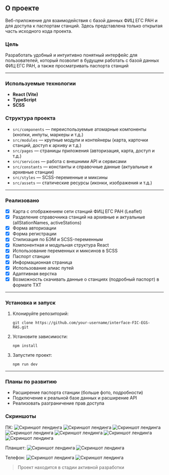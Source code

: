 ## О проекте

Веб-приложение для взаимодействия с базой данных ФИЦ ЕГС РАН и для доступа к паспортам станций. Здесь представлена только открытая часть исходного кода проекта.

### Цель

Разработать удобный и интуитивно понятный интерфейс для пользователей, который позволит в будущем работать с базой данных ФИЦ ЕГС РАН, а также просматривать паспорта станций

---

### Используемые технологии

- **React (Vite)**
- **TypeScript**
- **SCSS**

### Структура проекта

- `src/components` — переиспользуемые атомарные компоненты (кнопки, инпуты, маркеры и т.д.)
- `src/modules` — крупные модули и контейнеры (карта, карточки станций, доступ к архиву и т.д.)
- `src/pages` — страницы приложения (авторизация, карта, доступ и т.д.)
- `src/services` — работа с внешними API и сервисами
- `src/constants` — константы и справочные данные (актуальные и архивные станции)
- `src/styles` — SCSS-переменные и миксины
- `src/assets` — статические ресурсы (иконки, изображения и т.д.)

---

### Реализовано

- [x] Карта с отображением сети станций ФИЦ ЕГС РАН (Leaflet)
- [x] Разделение справочника станций на архивные и актуальные (allStationNames, activeStations)
- [x] Форма авторизации
- [x] Форма регистрации
- [x] Стилизация по БЭМ и SCSS-переменным
- [x] Компонентная и модульная структура React
- [x] Использование переменных и миксинов в SCSS
- [x] Паспорт станции
- [x] Информационная страница
- [x] Использование алиас путей
- [x] Адаптивная верстка
- [x] Возможность скачивать данные о станциях (подробный паспорт) в формате TXT

---

### Установка и запуск

1. Клонируйте репозиторий:
   ```
   git clone https://github.com/your-username/interface-FIC-EGS-RAS.git
   ```
2. Установите зависимости:
   ```
   npm install
   ```
3. Запустите проект:
   ```
   npm run dev
   ```

---

### Планы по развитию

- Расширение паспорта станции (больше фото, подробности)
- Подключение к реальной базе данных и расширение API
- Реализовать разграничение прав доступа

### Скриншоты

ПК:
![Скриншот лендинга](./screenshots/screenshot_1.png)
![Скриншот лендинга](./screenshots/screenshot_2.png)
![Скриншот лендинга](./screenshots/screenshot_3.png)
![Скриншот лендинга](./screenshots/screenshot_4.png)
![Скриншот лендинга](./screenshots/screenshot_5.png)
![Скриншот лендинга](./screenshots/screenshot_6.png)
![Скриншот лендинга](./screenshots/screenshot_7.png)

Планшет:
![Скриншот лендинга](<./screenshots/screenshot_10(tablet).png>)
![Скриншот лендинга](<./screenshots/screenshot_11(tablet).png>)

Телефон:
![Скриншот лендинга](<./screenshots/screenshot_8(mobile).png>)
![Скриншот лендинга](<./screenshots/screenshot_9(mobile).png>)

> Проект находится в стадии активной разработки
